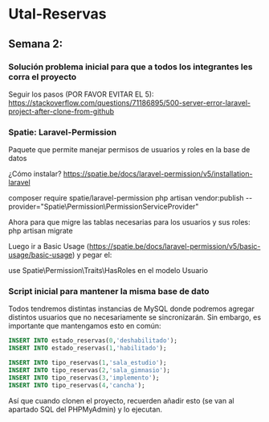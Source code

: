 # Utal-Reservas

## Semana 2:
### Solución problema inicial para que a todos los integrantes les corra el proyecto

Seguir los pasos (POR FAVOR EVITAR EL 5):
https://stackoverflow.com/questions/71186895/500-server-error-laravel-project-after-clone-from-github

### Spatie: Laravel-Permission
Paquete que permite manejar permisos de usuarios y roles en la base de datos

¿Cómo instalar?
https://spatie.be/docs/laravel-permission/v5/installation-laravel

composer require spatie/laravel-permission
php artisan vendor:publish --provider="Spatie\Permission\PermissionServiceProvider"

Ahora para que migre las tablas necesarias para los usuarios y sus roles:
php artisan migrate 

Luego ir a Basic Usage (https://spatie.be/docs/laravel-permission/v5/basic-usage/basic-usage) y pegar el:

use Spatie\Permission\Traits\HasRoles en el modelo Usuario

### Script inicial para mantener la misma base de dato
Todos tendremos distintas instancias de MySQL donde podremos agregar distintos usuarios que no necesariamente se sincronizarán. Sin embargo, es importante que mantengamos esto en común:

```SQL
INSERT INTO estado_reservas(0,'deshabilitado');
INSERT INTO estado_reservas(1,'habilitado');

INSERT INTO tipo_reservas(1,'sala_estudio');
INSERT INTO tipo_reservas(2,'sala_gimnasio');
INSERT INTO tipo_reservas(3,'implemento');
INSERT INTO tipo_reservas(4,'cancha');
```

Así que cuando clonen el proyecto, recuerden añadir esto (se van al apartado SQL del PHPMyAdmin) y lo ejecutan.
